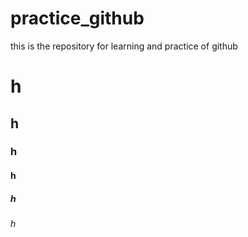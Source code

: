 # practice_github
this is the repository for learning and practice of github

# h
## h
### h
#### h
##### h
###### h